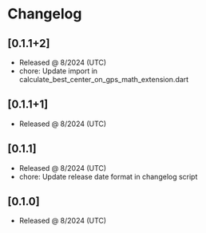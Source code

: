 # Changelog

## [0.1.1+2]

- Released @ 8/2024 (UTC)
- chore: Update import in calculate_best_center_on_gps_math_extension.dart

## [0.1.1+1]

- Released @ 8/2024 (UTC)

## [0.1.1]

- Released @ 8/2024 (UTC)
- chore: Update release date format in changelog script

## [0.1.0]

- Released @ 8/2024 (UTC)
